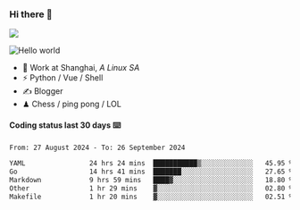 ### Hi there 👋
![](https://komarev.com/ghpvc/?username=Xuhandsome)


<img src="https://github-readme-stats.vercel.app/api?username=XuHandsome&show_icons=true&theme=merko" alt="Hello world">

<br/>

- 🍻  Work at Shanghai, _A Linux SA_
- ⚡  Python / Vue / Shell
- ✍️  Blogger
- ♟  Chess / ping pong / LOL

#### Coding status last 30 days ⌨️

<!--START_SECTION:waka-->

```txt
From: 27 August 2024 - To: 26 September 2024

YAML                24 hrs 24 mins  ███████████▒░░░░░░░░░░░░░   45.95 %
Go                  14 hrs 41 mins  ███████░░░░░░░░░░░░░░░░░░   27.65 %
Markdown            9 hrs 59 mins   ████▓░░░░░░░░░░░░░░░░░░░░   18.80 %
Other               1 hr 29 mins    ▓░░░░░░░░░░░░░░░░░░░░░░░░   02.80 %
Makefile            1 hr 20 mins    ▓░░░░░░░░░░░░░░░░░░░░░░░░   02.51 %
```

<!--END_SECTION:waka-->
